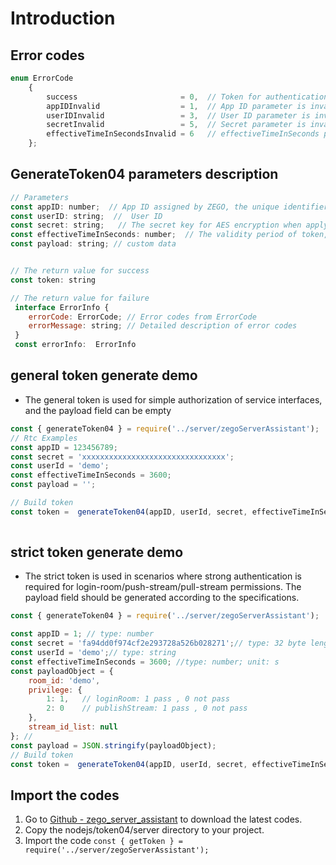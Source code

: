 # Introduction

## Error codes

```javascript
enum ErrorCode
    {
        success                       = 0,  // Token for authentication obtained successfully.
        appIDInvalid                  = 1,  // App ID parameter is invalid.
        userIDInvalid                 = 3,  // User ID parameter is invalid.
        secretInvalid                 = 5,  // Secret parameter is invalid.
        effectiveTimeInSecondsInvalid = 6   // effectiveTimeInSeconds parameter is invalid.
    };
```

## GenerateToken04 parameters description

```javascript
// Parameters
const appID: number;  // App ID assigned by ZEGO, the unique identifier of user.
const userID: string;  //  User ID
const secret: string;   // The secret key for AES encryption when applying for token.
const effectiveTimeInSeconds: number;  // The validity period of token, unit: second
const payload: string; // custom data


// The return value for success
const token: string

// The return value for failure
 interface ErrorInfo {
    errorCode: ErrorCode; // Error codes from ErrorCode
    errorMessage: string; // Detailed description of error codes
 }
 const errorInfo:  ErrorInfo 
```

## general token generate demo

- The general token is used for simple authorization of service interfaces, and the payload field can be empty

```javascript
const { generateToken04 } = require('../server/zegoServerAssistant');
// Rtc Examples
const appID = 123456789;
const secret = 'xxxxxxxxxxxxxxxxxxxxxxxxxxxxxxxx';
const userId = 'demo'; 
const effectiveTimeInSeconds = 3600; 
const payload = '';

// Build token 
const token =  generateToken04(appID, userId, secret, effectiveTimeInSeconds, payload);
 
```

## strict token generate demo

- The strict token is used in scenarios where strong authentication is required for login-room/push-stream/pull-stream permissions. The payload field should be generated according to the specifications.

```javascript
const { generateToken04 } = require('../server/zegoServerAssistant');

const appID = 1; // type: number
const secret = 'fa94dd0f974cf2e293728a526b028271';// type: 32 byte length string
const userId = 'demo';// type: string
const effectiveTimeInSeconds = 3600; //type: number; unit: s
const payloadObject = {
    room_id: 'demo',
    privilege: {
        1: 1,   // loginRoom: 1 pass , 0 not pass
        2: 0    // publishStream: 1 pass , 0 not pass
    },
    stream_id_list: null
}; // 
const payload = JSON.stringify(payloadObject);
// Build token 
const token =  generateToken04(appID, userId, secret, effectiveTimeInSeconds, payload);

```


## Import the codes

1. Go to [Github - zego_server_assistant](https://github.com/zegoim/zego_server_assistant) to download the latest codes.
2. Copy the nodejs/token04/server directory to your project.
3. Import the code `const { getToken } = require('../server/zegoServerAssistant');`
